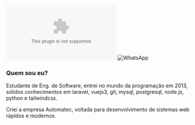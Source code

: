
![Gmail](allysson.jhonnatha@gmail.com)
![WhatsApp](https://whatsa.me/559388078435/?t=Ol%C3%A1,%20vi%20seu%20perfil%20no%20github.)

### Quem sou eu?

Estudante de Eng. de Software, entrei no mundo da programação em 2013, sólidos conhecimentos em laravel, vuejs3, git, mysql, postgresql, node.js, python e tailwindcss.

Criei a empresa Automatec, voltada para desenvolvimento de sistemas web rápidos e modernos.
